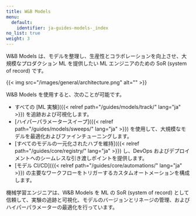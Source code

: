 ```yaml
---
title: W&B Models
menu:
  default:
    identifier: ja-guides-models-_index
no_list: true
weight: 3
---
```


W&B Models は、モデルを整理し、生産性とコラボレーションを向上させ、大規模なプロダクション ML を提供したい ML エンジニアのための SoR (system of record) です。

{{< img src="/images/general/architecture.png" alt="" >}}

W&B Models を使用すると、次のことが可能です。

- すべての [ML 実験]({{< relref path="/guides/models/track/" lang="ja" >}}) を追跡および可視化します。
- [ハイパーパラメータースイープ]({{< relref path="/guides/models/sweeps/" lang="ja" >}}) を使用して、大規模なモデルを最適化およびファインチューニングします。
- [すべてのモデルの一元化されたハブを維持]({{< relref path="/guides/core/registry/" lang="ja" >}}) し、DevOps およびデプロイメントへのシームレスな引き渡しポイントを提供します。
- [モデル CI/CD]({{< relref path="/guides/core/automations/" lang="ja" >}}) の主要なワークフローをトリガーするカスタムオートメーションを構成します。

機械学習エンジニアは、W&B Models を ML の SoR (system of record) として信頼して、実験の追跡と可視化、モデルのバージョンとリネージの管理、およびハイパーパラメーターの最適化を行っています。